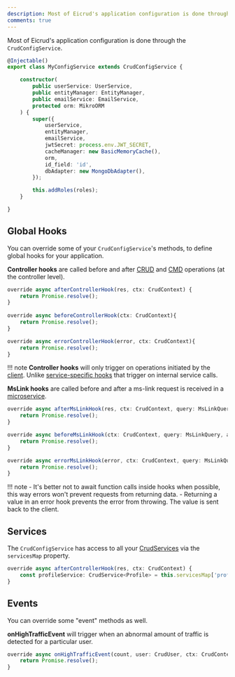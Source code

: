 ```yaml
---
description: Most of Eicrud's application configuration is done through the CrudConfigService.
comments: true
---
```


Most of Eicrud's application configuration is done through the `CrudConfigService`. 
```typescript title="eicrud.config.service.ts"
@Injectable()
export class MyConfigService extends CrudConfigService {

    constructor(
        public userService: UserService,
        public entityManager: EntityManager,
        public emailService: EmailService,
        protected orm: MikroORM
    ) {
        super({
            userService,
            entityManager,
            emailService,
            jwtSecret: process.env.JWT_SECRET,
            cacheManager: new BasicMemoryCache(),
            orm,
            id_field: 'id',
            dbAdapter: new MongoDbAdapter(),
        });

        this.addRoles(roles);
    }

}
```

## Global Hooks
You can override some of your `CrudConfigService`'s methods, to define global hooks for your application.

**Controller hooks** are called before and after [CRUD](../services/operations.md) and [CMD](../services/commands.md) operations (at the controller level).
```typescript
override async afterControllerHook(res, ctx: CrudContext) {
    return Promise.resolve();
}
    
override async beforeControllerHook(ctx: CrudContext){
    return Promise.resolve();
}

override async errorControllerHook(error, ctx: CrudContext){
    return Promise.resolve();
}
```
!!! note
    **Controller hooks** will only trigger on operations initiated by the [client](../client/setup.md). Unlike [service-specific hooks](../hooks/service-hooks.md) that trigger on internal service calls.

**MsLink hooks** are called before and after a ms-link request is received in a [microservice](../microservices/configuration.md).
```typescript
override async afterMsLinkHook(res, ctx: CrudContext, query: MsLinkQuery, args: any[]) {
    return Promise.resolve();
}

override async beforeMsLinkHook(ctx: CrudContext, query: MsLinkQuery, args: any[]){
    return Promise.resolve();
}

override async errorMsLinkHook(error, ctx: CrudContext, query: MsLinkQuery, args: any[]){
    return Promise.resolve();
}
```
!!! note
    - It's better not to await function calls inside hooks when possible, this way errors won't prevent requests from returning data. 
    - Returning a value in an error hook prevents the error from throwing. The value is sent back to the client.


## Services

The `CrudConfigService` has access to all your [CrudServices](../services/definition.md) via the `servicesMap` property.

```typescript
override async afterControllerHook(res, ctx: CrudContext) {
    const profileService: CrudService<Profile> = this.servicesMap['profile'];
}
```


## Events
You can override some "event" methods as well.

**onHighTrafficEvent** will trigger when an abnormal amount of traffic is detected for a particular user.
```typescript
override async onHighTrafficEvent(count, user: CrudUser, ctx: CrudContext){
    return Promise.resolve();
}
```
